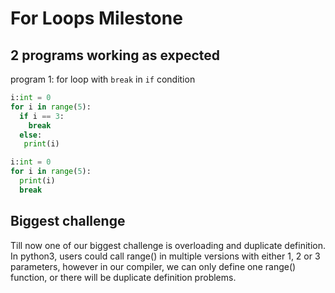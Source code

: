 # For Loops Milestone

## 2 programs working as expected
program 1: for loop with `break` in `if` condition 
```python
i:int = 0
for i in range(5):
  if i == 3:
    break
  else:
   print(i)
```
   
```python
i:int = 0
for i in range(5):
  print(i)
  break
```
## Biggest challenge

Till now one of our biggest challenge is overloading and duplicate definition. In python3, users could call range() in multiple versions with either 1, 2 or 3 parameters, however in our compiler, we can only define one range() function, or there will be duplicate definition problems.


